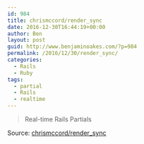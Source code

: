 ```yaml
---
id: 984
title: chrismccord/render_sync
date: 2016-12-30T16:44:19+00:00
author: Ben
layout: post
guid: http://www.benjaminoakes.com/?p=984
permalink: /2016/12/30/render_sync/
categories:
  - Rails
  - Ruby
tags:
  - partial
  - Rails
  - realtime
---
```

> Real-time Rails Partials

Source: [chrismccord/render_sync](https://github.com/chrismccord/render_sync)